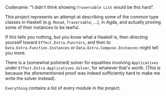 Codename: "I didn't think showing `Traversable List` would be this hard".

This project represents an attempt at describing some of the common type classes in Haskell (e.g. `Monad`, `Traversable`, ...), in Agda, and actually proving some of their instances to be lawful.

If this tells you nothing, but you know what a Haskell is, then directing yourself toward `Effect.Extra.Functors`, and then to `Data.Extra.Function.Instances` or `Data.Extra.Compose.Instances` might tell you more.

There is a (somewhat polished) solver for equalities involving `Applicatives` under `Effect.Extra.Applicatives.Solver`, for whatever that's worth.
(This is because the aforementioned proof was indeed sufficiently hard to make me write the solver instead).

`Everything` contains a list of every module in the project.
